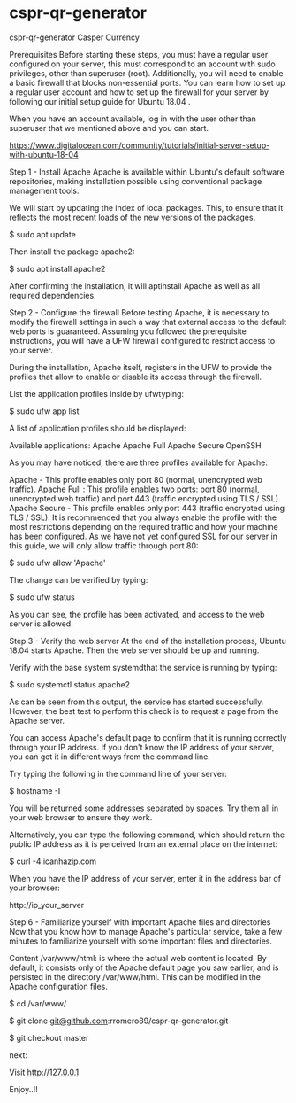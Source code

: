 # cspr-qr-generator
cspr-qr-generator Casper Currency

Prerequisites
Before starting these steps, you must have a regular user configured on your server, this must correspond to an account with sudo privileges, other than superuser (root). Additionally, you will need to enable a basic firewall that blocks non-essential ports. You can learn how to set up a regular user account and how to set up the firewall for your server by following our initial setup guide for Ubuntu 18.04 .

When you have an account available, log in with the user other than superuser that we mentioned above and you can start.

https://www.digitalocean.com/community/tutorials/initial-server-setup-with-ubuntu-18-04

Step 1 - Install Apache
Apache is available within Ubuntu's default software repositories, making installation possible using conventional package management tools.

We will start by updating the index of local packages. This, to ensure that it reflects the most recent loads of the new versions of the packages.

$ sudo apt update

Then install the package apache2:

$ sudo apt install apache2

After confirming the installation, it will aptinstall Apache as well as all required dependencies.

Step 2 - Configure the firewall
Before testing Apache, it is necessary to modify the firewall settings in such a way that external access to the default web ports is guaranteed. 
Assuming you followed the prerequisite instructions, you will have a UFW firewall configured to restrict access to your server.

During the installation, Apache itself, registers in the UFW to provide the profiles that allow to enable or disable its access through the firewall.

List the application profiles inside by ufwtyping:

$ sudo ufw app list

A list of application profiles should be displayed:

Available applications:
  Apache
  Apache Full
  Apache Secure
  OpenSSH
  
  As you may have noticed, there are three profiles available for Apache:

Apache - This profile enables only port 80 (normal, unencrypted web traffic).
Apache Full : This profile enables two ports: port 80 (normal, unencrypted web traffic) and port 443 (traffic encrypted using TLS / SSL).
Apache Secure - This profile enables only port 443 (traffic encrypted using TLS / SSL).
It is recommended that you always enable the profile with the most restrictions depending on the required traffic and how your machine has
been configured. As we have not yet configured SSL
for our server in this guide, we will only allow traffic through port 80:

$ sudo ufw allow 'Apache'

The change can be verified by typing:

$ sudo ufw status

As you can see, the profile has been activated, and access to the web server is allowed.

Step 3 - Verify the web server
At the end of the installation process, Ubuntu 18.04 starts Apache. Then the web server should be up and running.

Verify with the base system systemdthat the service is running by typing:

$ sudo systemctl status apache2

As can be seen from this output, the service has started successfully. However, the best test to perform this check is to request a page from the Apache server.

You can access Apache's default page to confirm that it is running correctly through your IP address. If you don't know the IP address of your server, you can get it in different ways from the command line.

Try typing the following in the command line of your server:

$ hostname -I

You will be returned some addresses separated by spaces. Try them all in your web browser to ensure they work.

Alternatively, you can type the following command, which should return the public IP address as it is perceived from an external place on the internet:

$ curl -4 icanhazip.com

When you have the IP address of your server, enter it in the address bar of your browser:

http://ip_your_server

Step 6 - Familiarize yourself with important Apache files and directories
Now that you know how to manage Apache's particular service, take a few minutes to familiarize yourself with some important files and directories.

Content
/var/www/html: is where the actual web content is located. By default, it consists only of the Apache default page you saw earlier, and is persisted in the directory /var/www/html. This can be modified in the Apache configuration files.

$ cd /var/www/

$ git clone git@github.com:rromero89/cspr-qr-generator.git

$ git checkout master

next:

Visit http://127.0.0.1

Enjoy..!!

